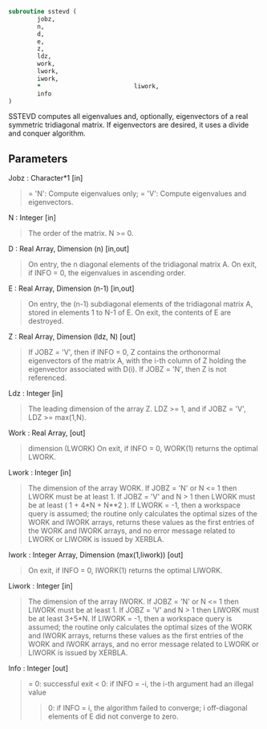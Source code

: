 ```fortran
subroutine sstevd (
		jobz,
		n,
		d,
		e,
		z,
		ldz,
		work,
		lwork,
		iwork,
		*                          liwork,
		info
)
```

 SSTEVD computes all eigenvalues and, optionally, eigenvectors of a
 real symmetric tridiagonal matrix. If eigenvectors are desired, it
 uses a divide and conquer algorithm.


## Parameters
Jobz : Character*1 [in]
> = 'N':  Compute eigenvalues only;
> = 'V':  Compute eigenvalues and eigenvectors.

N : Integer [in]
> The order of the matrix.  N >= 0.

D : Real Array, Dimension (n) [in,out]
> On entry, the n diagonal elements of the tridiagonal matrix
> A.
> On exit, if INFO = 0, the eigenvalues in ascending order.

E : Real Array, Dimension (n-1) [in,out]
> On entry, the (n-1) subdiagonal elements of the tridiagonal
> matrix A, stored in elements 1 to N-1 of E.
> On exit, the contents of E are destroyed.

Z : Real Array, Dimension (ldz, N) [out]
> If JOBZ = 'V', then if INFO = 0, Z contains the orthonormal
> eigenvectors of the matrix A, with the i-th column of Z
> holding the eigenvector associated with D(i).
> If JOBZ = 'N', then Z is not referenced.

Ldz : Integer [in]
> The leading dimension of the array Z.  LDZ >= 1, and if
> JOBZ = 'V', LDZ >= max(1,N).

Work : Real Array, [out]
> dimension (LWORK)
> On exit, if INFO = 0, WORK(1) returns the optimal LWORK.

Lwork : Integer [in]
> The dimension of the array WORK.
> If JOBZ  = 'N' or N <= 1 then LWORK must be at least 1.
> If JOBZ  = 'V' and N > 1 then LWORK must be at least
> ( 1 + 4*N + N**2 ).
> If LWORK = -1, then a workspace query is assumed; the routine
> only calculates the optimal sizes of the WORK and IWORK
> arrays, returns these values as the first entries of the WORK
> and IWORK arrays, and no error message related to LWORK or
> LIWORK is issued by XERBLA.

Iwork : Integer Array, Dimension (max(1,liwork)) [out]
> On exit, if INFO = 0, IWORK(1) returns the optimal LIWORK.

Liwork : Integer [in]
> The dimension of the array IWORK.
> If JOBZ  = 'N' or N <= 1 then LIWORK must be at least 1.
> If JOBZ  = 'V' and N > 1 then LIWORK must be at least 3+5*N.
> If LIWORK = -1, then a workspace query is assumed; the
> routine only calculates the optimal sizes of the WORK and
> IWORK arrays, returns these values as the first entries of
> the WORK and IWORK arrays, and no error message related to
> LWORK or LIWORK is issued by XERBLA.

Info : Integer [out]
> = 0:  successful exit
> < 0:  if INFO = -i, the i-th argument had an illegal value
> > 0:  if INFO = i, the algorithm failed to converge; i
> off-diagonal elements of E did not converge to zero.

